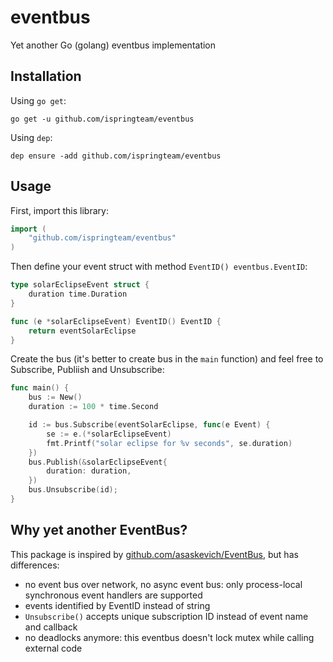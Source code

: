 # eventbus

Yet another Go (golang) eventbus implementation

## Installation

Using `go get`:

```
go get -u github.com/ispringteam/eventbus
```

Using `dep`:

```
dep ensure -add github.com/ispringteam/eventbus
```

## Usage

First, import this library:

```go
import (
    "github.com/ispringteam/eventbus"
)
```

Then define your event struct with method `EventID() eventbus.EventID`:

```go
type solarEclipseEvent struct {
	duration time.Duration
}

func (e *solarEclipseEvent) EventID() EventID {
	return eventSolarEclipse
}
```

Create the bus (it's better to create bus in the `main` function) and feel free to Subscribe, Publiish and Unsubscribe:

```go
func main() {
	bus := New()
	duration := 100 * time.Second

	id := bus.Subscribe(eventSolarEclipse, func(e Event) {
		se := e.(*solarEclipseEvent)
        fmt.Printf("solar eclipse for %v seconds", se.duration)
	})
	bus.Publish(&solarEclipseEvent{
		duration: duration,
	})
    bus.Unsubscribe(id);
}
```

## Why yet another EventBus?

This package is inspired by [github.com/asaskevich/EventBus](https://github.com/asaskevich/EventBus), but has differences:

* no event bus over network, no async event bus: only process-local synchronous event handlers are supported
* events identified by EventID instead of string
* `Unsubscribe()` accepts unique subscription ID instead of event name and callback
* no deadlocks anymore: this eventbus doesn't lock mutex while calling external code
